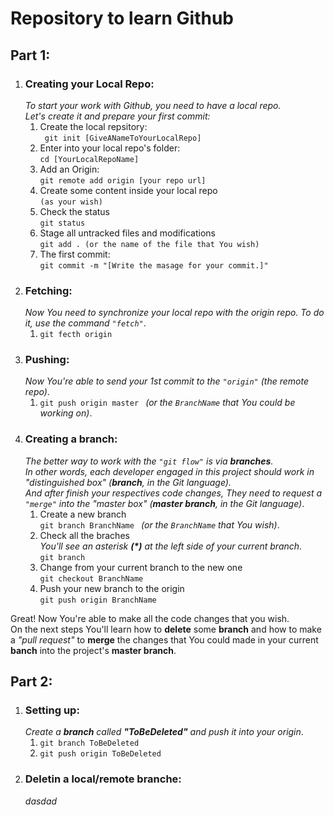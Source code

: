 # Repository to learn Github

## Part 1:
1. ### Creating your Local Repo: <br>
   _To start your work with Github, you need to have a local repo. <br>
   Let's create it and prepare your first commit:_
   1. Create the local repsitory: <br>``` git init [GiveANameToYourLocalRepo]```
   2. Enter into your local repo's folder: <br> ```cd [YourLocalRepoName]```
   3. Add an Origin: <br> ``` git remote add origin [your repo url] ```
   4. Create some content inside your local repo <br> ```(as your wish)```
   5. Check the status <br> ```git status```
   6. Stage all untracked files and modifications <br> ```git add . (or the name of the file that You wish)``` 
   7. The first commit:<br> ```git commit -m "[Write the masage for your commit.]"```
2. ### Fetching: <br> 
   _Now You need to synchronize your local repo with the origin repo. To do it, use the command ```"fetch"```_.
   1.  ```git fecth origin```
3. ### Pushing: <br>
   _Now You're able to send your 1st commit to the ```"origin"``` (the remote repo)_.
   1.  ```git push origin master ``` _(or the ```BranchName``` that You could be working on)_.
4. ### Creating a branch: <br>
   _The better way to work with the ```"git flow"``` is via **branches**.<br>In other words, each developer engaged in this project should work in "distinguished box" (**branch**, in the Git language).<br>And after finish your respectives code changes, They need to request a ```"merge"``` into the "master box" (**master branch**, in the Git language)_.
   1.  Create a new branch<br>```git branch BranchName ``` _(or the ```BranchName``` that You wish)_.
   2.  Check all the braches<br>_You'll see an asterisk **(*)** at the left side of your current branch_.<br>```git branch```
   3.  Change from your current branch to the new one<br>```git checkout BranchName```
   4.  Push your new branch to the origin<br>```git push origin BranchName```


Great! Now You're able to make all the code changes that you wish.<br>On the next steps You'll learn how to **delete** some **branch** and how to make a _"pull request"_ to **merge** the changes that You could made in your current **banch** into the project's **master branch**.

## Part 2:
1. ### Setting up: <br> 
   _Create a **branch** called **"ToBeDeleted"** and push it into your origin_.
   1.  ```git branch ToBeDeleted```
   2.  ```git push origin ToBeDeleted```
2. ### Deletin a local/remote branche:<br>
   _dasdad_